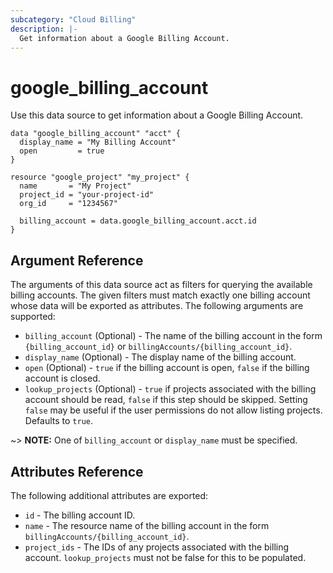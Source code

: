 ```yaml
---
subcategory: "Cloud Billing"
description: |-
  Get information about a Google Billing Account.
---
```


# google_billing_account

Use this data source to get information about a Google Billing Account.

```hcl
data "google_billing_account" "acct" {
  display_name = "My Billing Account"
  open         = true
}

resource "google_project" "my_project" {
  name       = "My Project"
  project_id = "your-project-id"
  org_id     = "1234567"

  billing_account = data.google_billing_account.acct.id
}
```

## Argument Reference

The arguments of this data source act as filters for querying the available billing accounts.
The given filters must match exactly one billing account whose data will be exported as attributes.
The following arguments are supported:

* `billing_account` (Optional) - The name of the billing account in the form `{billing_account_id}` or `billingAccounts/{billing_account_id}`.
* `display_name` (Optional) - The display name of the billing account.
* `open` (Optional) - `true` if the billing account is open, `false` if the billing account is closed.
* `lookup_projects` (Optional) - `true` if projects associated with the billing account should be read, `false` if this step
should be skipped. Setting `false` may be useful if the user permissions do not allow listing projects. Defaults to `true`.

~> **NOTE:** One of `billing_account` or `display_name` must be specified.

## Attributes Reference

The following additional attributes are exported:

* `id` - The billing account ID.
* `name` - The resource name of the billing account in the form `billingAccounts/{billing_account_id}`.
* `project_ids` - The IDs of any projects associated with the billing account. `lookup_projects` must not be false
for this to be populated.
